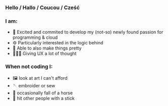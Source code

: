 ### Hello / Hallo / Coucou / Cześć

### I am:
- :seedling: Excited and commited to develop my (not-so) newly found passion for programming & cloud
- :gear: Particularly interested in the logic behind
- :art: Able to also make things pretty
- :people_holding_hands: Giving UX a lot of thought
   
### When not coding I:
- :framed_picture: look at art I can't afford
- :sewing_needle: embroider or sew
- :racehorse: occasionally fall of a horse
- :person_fencing: hit other people with a stick
